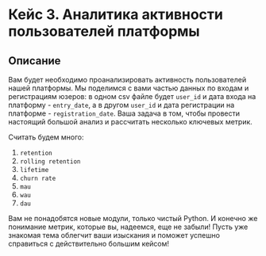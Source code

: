# Кейс 3. Аналитика активности пользователей платформы

## Описание

Вам будет необходимо проанализировать активность пользователей нашей платформы. Мы поделимся с вами частью данных по входам и регистрациям юзеров: в одном csv файле будет `user_id` и дата входа на платформу - `entry_date`, а в другом `user_id` и дата регистрации на платформе - `registration_date`. Ваша задача в том, чтобы провести настоящий большой анализ и рассчитать несколько ключевых метрик.

Считать будем много:

1. `retention`
2. `rolling retention`
3. `lifetime`
4. `churn rate`
5. `mau`
6. `wau`
7. `dau`

Вам не понадобятся новые модули, только чистый Python. И конечно же понимание метрик, которые вы, надеемся, еще не забыли! Пусть уже знакомая тема облегчит ваши изыскания и поможет успешно справиться с действительно большим кейсом!

